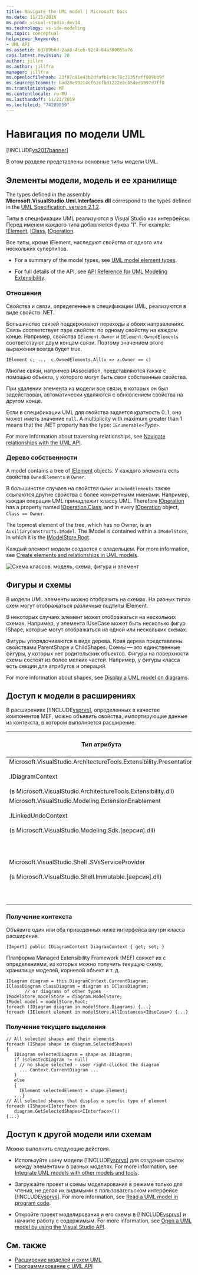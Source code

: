 ```yaml
---
title: Navigate the UML model | Microsoft Docs
ms.date: 11/15/2016
ms.prod: visual-studio-dev14
ms.technology: vs-ide-modeling
ms.topic: conceptual
helpviewer_keywords:
- UML API
ms.assetid: 6d789b6d-2aa9-4ceb-92c4-84a300065a76
caps.latest.revision: 20
author: jillre
ms.author: jillfra
manager: jillfra
ms.openlocfilehash: 23f87c81e43b2dfafb1c9c78c3135faff809bb9f
ms.sourcegitcommit: bad28e99214cf62cfbd1222e8cb5ded1997d7ff0
ms.translationtype: MT
ms.contentlocale: ru-RU
ms.lasthandoff: 11/21/2019
ms.locfileid: "74289859"
---
```

# <a name="navigate-the-uml-model"></a>Навигация по модели UML
[!INCLUDE[vs2017banner](../includes/vs2017banner.md)]

В этом разделе представлены основные типы модели UML.

## <a name="the-model-elements-model-and-model-store"></a>Элементы модели, модель и ее хранилище
 The types defined in the assembly **Microsoft.VisualStudio.Uml.Interfaces.dll** correspond to the types defined in the [UML Specification, version 2.1.2](https://www.omg.org/spec/UML/2.1.2/Superstructure/PDF/).

 Типы в спецификации UML реализуются в Visual Studio как интерфейсы. Перед именем каждого типа добавляется буква "I". For example: [IElement](/previous-versions/dd516035(v=vs.140)), [IClass](/previous-versions/dd523539%28v%3dvs.140%29), [IOperation](/previous-versions/dd481186(v=vs.140)).

 Все типы, кроме IElement, наследуют свойства от одного или нескольких супертипов.

- For a summary of the model types, see [UML model element types](../modeling/uml-model-element-types.md).

- For full details of the API, see [API Reference for UML Modeling Extensibility](../modeling/api-reference-for-uml-modeling-extensibility.md).

### <a name="relationships"></a>Отношения
 Свойства и связи, определенные в спецификации UML, реализуются в виде свойств .NET.

 Большинство связей поддерживают переходы в обоих направлениях. Связь соответствует паре свойств: по одному свойству на каждом конце. Например, свойства `IElement.Owner` и `IElement.OwnedElements` соответствуют двум концам связи. Поэтому значением этого выражения всегда будет true.

 `IElement c; ...  c.OwnedElements.All(x => x.Owner == c)`

 Многие связи, например IAssociation, представляются также с помощью объекта, у которого могут быть свои собственные свойства.

 При удалении элемента из модели все связи, в которых он был задействован, автоматически удаляются с обновлением свойства на другом конце.

 Если в спецификации UML для свойства задается кратность 0..1, оно может иметь значение `null`. A multiplicity with maximum greater than 1 means that the .NET property has the type: `IEnumerable<`*Type*`>`.

 For more information about traversing relationships, see [Navigate relationships with the UML API](../modeling/navigate-relationships-with-the-uml-api.md).

### <a name="the-ownership-tree"></a>Дерево собственности
 A model contains a tree of [IElement](/previous-versions/dd516035(v=vs.140)) objects. У каждого элемента есть свойства `OwnedElements` и `Owner`.

 В большинстве случаев на свойства `Owner` и `OwnedElements` также ссылаются другие свойства с более конкретными именами. Например, каждая операция UML принадлежит классу UML. Therefore [IOperation](/previous-versions/dd481186(v=vs.140)) has a property named [IOperation.Class](/previous-versions/dd473473%28v%3dvs.140%29), and in every [IOperation](/previous-versions/dd481186(v=vs.140)) object, `Class == Owner`.

 The topmost element of the tree, which has no Owner, is an `AuxiliaryConstructs.IModel`. The IModel is contained within a `IModelStore`, in which it is the [IModelStore.Root](/previous-versions/ee789368(v=vs.140)).

 Каждый элемент модели создается с владельцем. For more information, see [Create elements and relationships in UML models](../modeling/create-elements-and-relationships-in-uml-models.md).

 ![Схема классов: модель, схема, фигура и элемент](../modeling/media/uml-mm1.png)

## <a name="shapes-and-diagrams"></a>Фигуры и схемы
 В модели UML элементы можно отобразить на схемах. На разных типах схем могут отображаться различные подтипы IElement.

 В некоторых случаях элемент может отображаться на нескольких схемах. Например, у элемента IUseCase может быть несколько фигур IShape, которые могут отображаться на одной или нескольких схемах.

 Фигуры упорядочиваются в виде дерева. Края дерева представлены свойствами ParentShape и ChildShapes. Схемы — это единственные фигуры, у которых нет родительских объектов. Фигуры на поверхности схемы состоят из более мелких частей. Например, у фигуры класса есть секции для атрибутов и операций.

 For more information about shapes, see [Display a UML model on diagrams](../modeling/display-a-uml-model-on-diagrams.md).

## <a name="access-to-the-model-in-extensions"></a>Доступ к модели в расширениях
 В расширениях [!INCLUDE[vsprvs](../includes/vsprvs-md.md)], определенных в качестве компонентов MEF, можно объявить свойства, импортирующие данные из контекста, в котором выполняется расширение.

|Тип атрибута|К чему предоставляется доступ|Дополнительные сведения|
|--------------------|----------------------------------|----------------------|
|Microsoft.VisualStudio.ArchitectureTools.Extensibility.Presentation<br /><br /> .IDiagramContext<br /><br /> (в Microsoft.VisualStudio.ArchitectureTools.Extensibility.dll)|Схема текущего фокуса.|[Определение команды меню на схеме моделирования](../modeling/define-a-menu-command-on-a-modeling-diagram.md)|
|Microsoft.VisualStudio.Modeling.ExtensionEnablement<br /><br /> .ILinkedUndoContext<br /><br /> (в Microsoft.VisualStudio.Modeling.Sdk.[версия].dll)|Позволяет группировать изменения в транзакции.|[Связывание обновлений модели UML с использованием транзакций](../modeling/link-uml-model-updates-by-using-transactions.md)|
|Microsoft.VisualStudio.Shell .SVsServiceProvider<br /><br /> (в Microsoft.VisualStudio.Shell.Immutable.[версия].dll)|Основной экземпляр [!INCLUDE[vsprvs](../includes/vsprvs-md.md)]. Здесь можно получить доступ к файлам, проектам и другим элементам.|[Открытие модели UML с помощью API Visual Studio](../modeling/open-a-uml-model-by-using-the-visual-studio-api.md)|

### <a name="to-get-the-context"></a>Получение контекста
 Объявите один или оба приведенных ниже интерфейса внутри класса расширения.

```
[Import] public IDiagramContext DiagramContext { get; set; }

```

 Платформа Managed Extensibility Framework (MEF) свяжет их с определениями, из которых можно получить текущую схему, хранилище моделей, корневой объект и т. д.

```
IDiagram diagram = this.DiagramContext.CurrentDiagram;
IClassDiagram classDiagram = diagram as IClassDiagram;
       // or diagrams of other types
IModelStore modelStore = diagram.ModelStore;
IModel model = modelStore.Root;
foreach (IDiagram diagram in modelStore.Diagrams) {...}
foreach (IElement element in modelStore.AllInstances<IUseCase>) {...}
```

### <a name="to-get-the-current-selection"></a>Получение текущего выделения

```
// All selected shapes and their elements
foreach (IShape shape in diagram.SelectedShapes)
{
   IDiagram selectedDiagram = shape as IDiagram;
   if (selectedDiagram != null)
   { // no shape selected - user right-clicked the diagram
     ... Context.CurrentDiagram ...
   }
   else
   {
     IElement selectedElement = shape.Element;
   ...}
// All selected shapes that display a specfic type of element
foreach (IShape<IInterface> in
   diagram.GetSelectedShapes<IInterface>())
{...}
```

## <a name="accessing-another-model-or-diagrams"></a>Доступ к другой модели или схемам
 Можно выполнить следующие действия.

- Используйте шину модели [!INCLUDE[vsprvs](../includes/vsprvs-md.md)] для создания ссылок между элементами в разных моделях. For more information, see [Integrate UML models with other models and tools](../modeling/integrate-uml-models-with-other-models-and-tools.md).

- Загружайте проект и схемы моделирования в режиме только для чтения, не делая их видимыми в пользовательском интерфейсе [!INCLUDE[vsprvs](../includes/vsprvs-md.md)]. For more information, see [Read a UML model in program code](../modeling/read-a-uml-model-in-program-code.md).

- Откройте проект моделирования и его схемы в [!INCLUDE[vsprvs](../includes/vsprvs-md.md)] и начните работу с содержимым. For more information, see [Open a UML model by using the Visual Studio API](../modeling/open-a-uml-model-by-using-the-visual-studio-api.md).

## <a name="see-also"></a>См. также

- [Расширение моделей и схем UML](../modeling/extend-uml-models-and-diagrams.md)
- [Программирование с UML API](../modeling/programming-with-the-uml-api.md)
